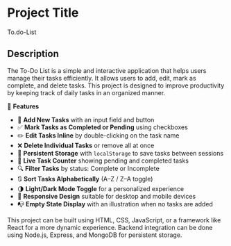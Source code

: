 # Project Title
To.do-List

## Description
The To-Do List is a simple and interactive application that helps users manage their tasks efficiently. It allows users to add, edit, mark as complete, and delete tasks. This project is designed to improve productivity by keeping track of daily tasks in an organized manner.

🚀 **Features**

- 📝 **Add New Tasks** with an input field and button
- ✅ **Mark Tasks as Completed or Pending** using checkboxes
- ✏️ **Edit Tasks Inline** by double-clicking on the task name
- ❌ **Delete Individual Tasks** or remove all at once
- 💾 **Persistent Storage** with `localStorage` to save tasks between sessions
- 🔢 **Live Task Counter** showing pending and completed tasks
- 🔍 **Filter Tasks** by status: Complete or Incomplete
- 🔃 **Sort Tasks Alphabetically** (A–Z / Z–A toggle)
- 🌗 **Light/Dark Mode Toggle** for a personalized experience
- 📱 **Responsive Design** suitable for desktop and mobile devices
- 📭 **Empty State Display** with an illustration when no tasks are added


This project can be built using HTML, CSS, JavaScript, or a framework like React for a more dynamic experience. Backend integration can be done using Node.js, Express, and MongoDB for persistent storage.
